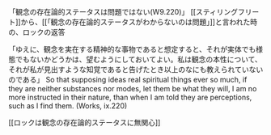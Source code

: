 「観念の存在論的ステータスは問題ではない(W9.220)」
 [[スティリングフリート]]から、[[「観念の存在論的ステータスがわからないのは問題」]]と言われた時の、ロックの返答

 「ゆえに、観念を実在する精神的な事物であると想定すると、それが実体でも様態でもないかどうかは、望むようにしておいてよい。私は観念の本性について、それが私が見出すような知覚であると告げたとき以上のなにも教えられていないのである」
 So that supposing ideas real spiritual things ever so much, if they are neither substances nor modes, let them be what they will, I am no more instructed in their nature, than when I am told they are perceptions, such as I find them. (Works, ix.220)

 [[ロックは観念の存在論的ステータスに無関心]]
